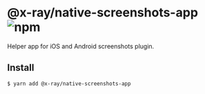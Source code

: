 # @x-ray/native-screenshots-app ![npm](https://flat.badgen.net/npm/v/@x-ray/native-screenshots-app)

Helper app for iOS and Android screenshots plugin.

## Install

```sh
$ yarn add @x-ray/native-screenshots-app
```

